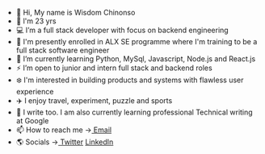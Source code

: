 - 👋 Hi, My name is Wisdom Chinonso
- 🔢 l'm 23 yrs
- 💻 I’m a full stack developer with focus on backend engineering
- 🏡 I'm presently enrolled in ALX SE programme where I'm training to be a full stack software engineer
- 🧩 I’m currently learning Python, MySql, Javascript, Node.js and React.js
- ⚡ I’m open to junior and intern full stack and backend roles
- ❄️ I'm interested in building products and systems with flawless user experience
- ✈️ I enjoy travel, experiment, puzzle and sports
- 🧬 I write too. I am also currently learning professional Technical writing at Google
- 📫 How to reach me -><a href="mailto:nonsowisdom62@gmail.com?subject=Your message"> Email</a>
- 🌎 Socials -><a href="https://www.twitter.com/wisdom_theDev"> Twitter</a> <a href="https://www.linkedin.com/in/dev-chinonso-agbo"> LinkedIn</a>

<!---
dhev-wisdom/dhev-wisdom is a ✨ special ✨ repository because its `README.md` (this file) appears on your GitHub profile.
You can click the Preview link to take a look at your changes.
--->
